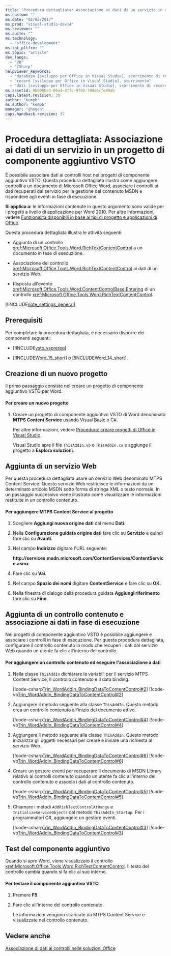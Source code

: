 ```yaml
---
title: "Procedura dettagliata: Associazione ai dati di un servizio in un progetto di componente aggiuntivo VSTO | Microsoft Docs"
ms.custom: ""
ms.date: "02/02/2017"
ms.prod: "visual-studio-dev14"
ms.reviewer: ""
ms.suite: ""
ms.technology: 
  - "office-development"
ms.tgt_pltfrm: ""
ms.topic: "article"
dev_langs: 
  - "VB"
  - "CSharp"
helpviewer_keywords: 
  - "database [sviluppo per Office in Visual Studio], scorrimento di record"
  - "record [sviluppo per Office in Visual Studio], scorrimento"
  - "dati [sviluppo per Office in Visual Studio], scorrimento di record di database"
ms.assetid: 9b008be4-06a3-4ffc-9f02-79dd6cfe00ab
caps.latest.revision: 38
author: "kempb"
ms.author: "kempb"
manager: "ghogen"
caps.handback.revision: 37
---
```

# Procedura dettagliata: Associazione ai dati di un servizio in un progetto di componente aggiuntivo VSTO
  È possibile associare dati ai controlli host nei progetti di componente aggiuntivo VSTO. Questa procedura dettagliata illustra come aggiungere controlli a un documento di Microsoft Office Word, associare i controlli ai dati recuperati dal servizio per la gestione del contenuto MSDN e rispondere agli eventi in fase di esecuzione.  
  
 **Si applica a:** le informazioni contenute in questo argomento sono valide per i progetti a livello di applicazione per Word 2010. Per altre informazioni, vedere [Funzionalità disponibili in base ai tipi di progetto e applicazioni di Office](../vsto/features-available-by-office-application-and-project-type.md).  
  
 Questa procedura dettagliata illustra le attività seguenti:  
  
-   Aggiunta di un controllo <xref:Microsoft.Office.Tools.Word.RichTextContentControl> a un documento in fase di esecuzione.  
  
-   Associazione del controllo <xref:Microsoft.Office.Tools.Word.RichTextContentControl> ai dati di un servizio Web.  
  
-   Risposta all'evento <xref:Microsoft.Office.Tools.Word.ContentControlBase.Entering> di un controllo <xref:Microsoft.Office.Tools.Word.RichTextContentControl>.  
  
 [!INCLUDE[note_settings_general](../sharepoint/includes/note-settings-general-md.md)]  
  
## Prerequisiti  
 Per completare la procedura dettagliata, è necessario disporre dei componenti seguenti:  
  
-   [!INCLUDE[vsto_vsprereq](../vsto/includes/vsto-vsprereq-md.md)]  
  
-   [!INCLUDE[Word_15_short](../vsto/includes/word-15-short-md.md)] o [!INCLUDE[Word_14_short](../vsto/includes/word-14-short-md.md)].  
  
## Creazione di un nuovo progetto  
 Il primo passaggio consiste nel creare un progetto di componente aggiuntivo VSTO per Word.  
  
#### Per creare un nuovo progetto  
  
1.  Creare un progetto di componente aggiuntivo VSTO di Word denominato **MTPS Content Service** usando Visual Basic o C\#.  
  
     Per altre informazioni, vedere [Procedura: creare progetti di Office in Visual Studio](../vsto/how-to-create-office-projects-in-visual-studio.md).  
  
     Visual Studio apre il file `ThisAddIn.vb` o `ThisAddIn.cs` e aggiunge il progetto a **Esplora soluzioni**.  
  
## Aggiunta di un servizio Web  
 Per questa procedura dettagliata usare un servizio Web denominato MTPS Content Service. Questo servizio Web restituisce le informazioni da un determinato articolo MSDN sotto forma di stringa XML o testo normale. In un passaggio successivo viene illustrato come visualizzare le informazioni restituite in un controllo contenuto.  
  
#### Per aggiungere MTPS Content Service al progetto  
  
1.  Scegliere **Aggiungi nuova origine dati** dal menu **Dati**.  
  
2.  Nella **Configurazione guidata origine dati** fare clic su **Servizio** e quindi fare clic su **Avanti**.  
  
3.  Nel campo **Indirizzo** digitare l'URL seguente:  
  
     **http:\/\/services.msdn.microsoft.com\/ContentServices\/ContentService.asmx**  
  
4.  Fare clic su **Vai**.  
  
5.  Nel campo **Spazio dei nomi** digitare **ContentService** e fare clic su **OK**.  
  
6.  Nella finestra di dialogo della procedura guidata **Aggiungi riferimento** fare clic su **Fine**.  
  
## Aggiunta di un controllo contenuto e associazione ai dati in fase di esecuzione  
 Nei progetti di componente aggiuntivo VSTO è possibile aggiungere e associare i controlli in fase di esecuzione. Per questa procedura dettagliata, configurare il controllo contenuto in modo che recuperi i dati dal servizio Web quando un utente fa clic all'interno del controllo.  
  
#### Per aggiungere un controllo contenuto ed eseguire l'associazione a dati  
  
1.  Nella classe `ThisAddIn` dichiarare le variabili per il servizio MTPS Content Service, il controllo contenuto e il data binding.  
  
     [!code-csharp[Trin_WordAddIn_BindingDataToContentControl#2](../snippets/csharp/VS_Snippets_OfficeSP/Trin_WordAddIn_BindingDataToContentControl/CS/ThisAddIn.cs#2)]
     [!code-vb[Trin_WordAddIn_BindingDataToContentControl#2](../snippets/visualbasic/VS_Snippets_OfficeSP/Trin_WordAddIn_BindingDataToContentControl/VB/ThisAddIn.vb#2)]  
  
2.  Aggiungere il metodo seguente alla classe `ThisAddIn`. Questo metodo crea un controllo contenuto all'inizio del documento attivo.  
  
     [!code-csharp[Trin_WordAddIn_BindingDataToContentControl#4](../snippets/csharp/VS_Snippets_OfficeSP/Trin_WordAddIn_BindingDataToContentControl/CS/ThisAddIn.cs#4)]
     [!code-vb[Trin_WordAddIn_BindingDataToContentControl#4](../snippets/visualbasic/VS_Snippets_OfficeSP/Trin_WordAddIn_BindingDataToContentControl/VB/ThisAddIn.vb#4)]  
  
3.  Aggiungere il metodo seguente alla classe `ThisAddIn`. Questo metodo inizializza gli oggetti necessari per creare e inviare una richiesta al servizio Web.  
  
     [!code-csharp[Trin_WordAddIn_BindingDataToContentControl#6](../snippets/csharp/VS_Snippets_OfficeSP/Trin_WordAddIn_BindingDataToContentControl/CS/ThisAddIn.cs#6)]
     [!code-vb[Trin_WordAddIn_BindingDataToContentControl#6](../snippets/visualbasic/VS_Snippets_OfficeSP/Trin_WordAddIn_BindingDataToContentControl/VB/ThisAddIn.vb#6)]  
  
4.  Creare un gestore eventi per recuperare il documento di MSDN Library relativo ai controlli contenuto quando un utente fa clic all'interno del controllo contenuto e associa i dati al controllo contenuto.  
  
     [!code-csharp[Trin_WordAddIn_BindingDataToContentControl#5](../snippets/csharp/VS_Snippets_OfficeSP/Trin_WordAddIn_BindingDataToContentControl/CS/ThisAddIn.cs#5)]
     [!code-vb[Trin_WordAddIn_BindingDataToContentControl#5](../snippets/visualbasic/VS_Snippets_OfficeSP/Trin_WordAddIn_BindingDataToContentControl/VB/ThisAddIn.vb#5)]  
  
5.  Chiamare i metodi `AddRichTextControlAtRange` e `InitializeServiceObjects` dal metodo `ThisAddIn_Startup`. Per i programmatori C\#, aggiungere un gestore eventi.  
  
     [!code-csharp[Trin_WordAddIn_BindingDataToContentControl#3](../snippets/csharp/VS_Snippets_OfficeSP/Trin_WordAddIn_BindingDataToContentControl/CS/ThisAddIn.cs#3)]
     [!code-vb[Trin_WordAddIn_BindingDataToContentControl#3](../snippets/visualbasic/VS_Snippets_OfficeSP/Trin_WordAddIn_BindingDataToContentControl/VB/ThisAddIn.vb#3)]  
  
## Test del componente aggiuntivo  
 Quando si apre Word, viene visualizzato il controllo <xref:Microsoft.Office.Tools.Word.RichTextContentControl>. Il testo del controllo cambia quando si fa clic al suo interno.  
  
#### Per testare il componente aggiuntivo VSTO  
  
1.  Premere **F5**.  
  
2.  Fare clic all'interno del controllo contenuto.  
  
     Le informazioni vengono scaricate da MTPS Content Service e visualizzate nel controllo contenuto.  
  
## Vedere anche  
 [Associazione di dati ai controlli nelle soluzioni Office](../vsto/binding-data-to-controls-in-office-solutions.md)  
  
  